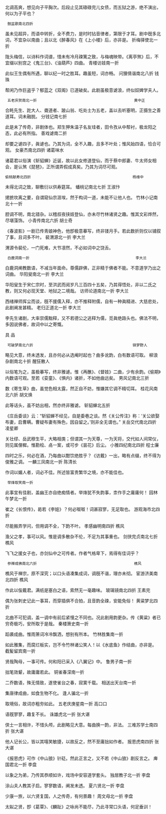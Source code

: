 <!-- { "loadSidebar": true } -->
北调高爽，想见向子平胸次。后段止见其碌碌完儿女债，而五狱之游，绝不演出，何以为子平也？


     鼓盆歌南北四折
 
虽未见超异，而语中转折，全不费力，是时时拈音律者，第限于才耳。剧中旣多北词，不宜杂以南曲；且以北《醉春风》在《上小楼》后，亦非是。
     折梅驿使北一折
 
陇头梅信，以诗料作词谱，惜未有冷月疎篱之致，与梅魂映带。《离亭煞》后，不宜缀以别宫之《鬼三台》、《油葫芦》四曲。
    青楼访妓南一折
 
此似王生偶有所遇，聊以纪一时之胜耳。趣虽短，词亦畅。
    问狸倩谐南北八折                                               钱珠
   
帮闲乃作巨盗乎？郁蓝之《双阁》已道破矣。此剧虽极意谑浪，终似奴婢学夫人。

     五老庆贺南北一折                                            黄中正
 
合眊先生、跎大人、聋道者、跛山翁、吃处士为五老，盖以去听塞明，正摄生之善道耳。词未融脱。
    分钱记南七折
 
此是未了传奇，非剧体也。郑生狎朱温子名友珪者，田令孜从中帮衬，极龙阳之态，此必有所指。
     善戏谑南二折
 
却要之谑四子，眞谑也。乃其为词，全不入趣，且多不叶处；惟风始四语，恰合可观。
     女豪杰南北四折                                             诸葛味水
 
诸葛君以俗演《斩貂蝉》近诞，故以此女修道登仙，而于蔡中郎妻、牛太师女相会，是认煞《琵琶》，正所谓弄假成真矣。乃其为词尽可观。

    偷桃献寿北四折                                              杨维中
 
未得北词之致，聊敷衍以供寿筵耳。
     蟠桃记南北七折                                              王淑忭
 
捃摭坎离之要，自谓窥仙宗涯埃，然于构词一道，未能不让他人也。
     竹林小记南北十一折
 
腔调不明，南北错杂。以稽叔夜挟妓登仙，亦未尽竹林诸贤之趣。惟其文彩烨然，尽堪藻饰。
     小青传南北六折                                               胡士奇
 
《春波影》一剧已传靑娘神色，他卽极意摹写，终非镂月手。若此数折则仅以铺叙了事，且词多不叶。
     裴渭源北一折                                                李大兰
 
渭源令裴伦，一门死难，大节凛然，不必如词中之饶舌。

     白鹿洞南一折                                                李大兰
 
白鹿洞阐教数语，不减当年面命。尊儒辟佛，正非精于佛者不能。不意道学乃出之词曲。
     华阳叟南北一折                                               李大兰
 
华阳叟生于宋仁宗时，至洪武而阅岁凡三百四十五矣，乃其得悟处，非以二氏之教，则又何必现天堂、地狱之二境哉。
     访师论道南北一折                                            李大兰
 
西绪禅师挥尘而谈，旣不援儒入释，亦不推释附儒，自有一种眞精进、大慈悲处，此剧阐发甚精。
     老归正道北一折                                               李大兰
 
李先生诸剧，大率崇儒黜释，又不若德公之逃释为儒，觅眞绝路头也。佛法不明，多因说佛者，故词中以之寄慨。


具 品
 
     可破梦南北六折                                             铎梦野人
 
略见大意，终未透发，且亦何必从选阉时起也？曲多讹韵，白有数语可取。
     柳浪杂剧南北十折                                           醒狂散人
 
以俗笔为之，虽极摹写，终非雅谑。惟《再醮》、《督妓》二曲，少有余韵。《偷期》内数语可观。至若《娈童》、《惧内》诸折，不如他曲远矣。
     男风记南北三折
 
数《寄生草》曲，虽觉色相太露，然正自不妨，惟嫌其它调不精切耳。
     桂花风南北六折                                               胡文焕

此等话头，虽不妨出相，然亦终非雅谑。
     斩貂蝉北五折
 
《庄岳委谈》云：“斩貂蝉不经见，自是委巷之谈。然《关公传注》称：‘关公欲娶布妻，启曹瞒。曹疑布妻有殊色，因自留之。’则非全无谓也。”
     关岳交代南北四折                                             凌星卿
 
关壮缪、岳武穆生平，大略相类；但谓其一为天尊，一为天将，交代如人间常仪，则见属俚穉。惟勘桧、卨一案，或可步《昙花》后尘。
    小雅四纪南北四折                                               程士廉
 
四时之乐，何必在酒，乃每曲以酣饮绝胜乎？《访戴》一出，略有点缀，终不得为俊雅之调。
     一麟三凤南北一折                                              陈清长
 
作词以媚人者，词必不佳。所述皆富贵繁华之境，亦不能佳也。

     举烽取笑南一折
 
此事宜有佳剧，盖幽王亦自绝痴情者。举烽犹不失韵事，柰作手之庸庸何！
     园林午梦北一折
 
崔之《长恨传》，曷若《李娃》？何必呶呶！词甚寂寥，无足取也。
     游观海市北四折
 
尽能搬弄学问，但用调不全，下韵不叶。
     孝感幽明南四折                                              樵风
 
渔父之孝，事可以风。惟是调多散杂不伦，不足为其事重也。
     剑侠完贞南北七折                                            樵风
 
飞飞之援女子也，亦剑仙中之可传者。作者气格卑下，焉得有佳词乎？

     参禅成佛南北六折                                            樵风
 
樵风于禅宗，原不深究；以口头语凑集成词，调旣不谐，理亦未彻。
     宦游济美南北四折                                           樵风
 
作此以侫戴君。满纸是塞白之语，索然无一毫趣味。
    玻璃镜南北四折                                             王素完
 
偶为张刺史记此一事耳，而穿插俱不合拍，且音韵全疎，安能免俗！
     黄粱梦北四折
 
北曲不可犯调，盖一调中有前后紧慢之不同也。况此剧用韵更杂。传《黄粱》者已穷奇极巧，安所取于是哉。
     秦楼箫史南一折

蹈袭成曲。惟雨箫词冷冷飘洒，想别有所本。
     竹林胜集南一折
 
如此雅集，而腐烂板实，岂不令竹林诸公笑人！以《水底鱼》作结曲，亦非是。
     截髪留宾南一折
 
贤哉陶母，一事可传。何和阳已采入《八翼记》中。
     鲁男子南一折
 
拙笔效颦，故庸庸若此。
     铜雀春深南一折
 
二乔数语，殊无情致，遂使雀台之春，寂寞千载。
     相送出天台南一折

集唐律成曲，如食生物不化。
     逢人骗北一折
 
取境俗，故词亦粗夯如此。
     五老庆庚星南一折                                                高口口
 
语旣寥寥，趣复不长。
     诛雄虎北一折                                                张大谌
 
侠士一言相许，不惜头颅，此剧略见大意。每曲换一韵，非法。
     三难苏学士南四折                                             张大谌
 
他人记长公，皆以其嘻笑敏捷，以故反之，然不至庸拙如作者。
     报恩虎南四折                                                张大谌

 
《报恩虎》可作《中山狼》针砭。然此正言之，又不若《中山狼》剧反言之。
庳国君北一折                                                      李盘 
 
以象之为弟，乃传其恭顺如许，戏场中安容道学套头。
     独居教子北一折                                               李盘
 
涂山夫人教其子启。寥寥数语，阐发未透。
     夏六贤北一折                                                李盘
 
少康一旅，以六贤复国，人之传奇，有何景趣！
     周文母北一折                                                李盘
 
太姒之贤，卽《葛覃》、《麟趾》之咏尚不能尽，乃此寻常口头语，何足垂训！
